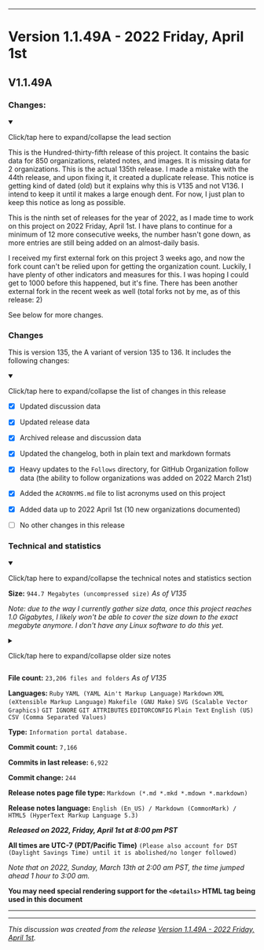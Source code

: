 
***

# Version 1.1.49A - 2022 Friday, April 1st

## V1.1.49A

### Changes:

<details open><summary><p lang="en">Click/tap here to expand/collapse the lead section</p></summary>

This is the Hundred-thirty-fifth release of this project. It contains the basic data for 850 organizations, related notes, and images. It is missing data for 2 organizations. This is the actual 135th release. I made a mistake with the 44th release, and upon fixing it, it created a duplicate release. This notice is getting kind of dated (old) but it explains why this is V135 and not V136. I intend to keep it until it makes a large enough dent. For now, I just plan to keep this notice as long as possible.

This is the ninth set of releases for the year of 2022, as I made time to work on this project on 2022 Friday, April 1st. I have plans to continue for a minimum of 12 more consecutive weeks, the number hasn't gone down, as more entries are still being added on an almost-daily basis.

I received my first external fork on this project 3 weeks ago, and now the fork count can't be relied upon for getting the organization count. Luckily, I have plenty of other indicators and measures for this. I was hoping I could get to 1000 before this happened, but it's fine. There has been another external fork in the recent week as well (total forks not by me, as of this release: 2)

See below for more changes.

</details>

### Changes

This is version 135, the A variant of version 135 to 136. It includes the following changes:

<details open><summary><p>Click/tap here to expand/collapse the list of changes in this release</p></summary>

- [x] Updated discussion data

- [x] Updated release data

- [x] Archived release and discussion data

<!--
- [x] Updated security info
!-->

<!-- - [x] Updated the main `README.md` file !-->

- [x] Updated the changelog, both in plain text and markdown formats

- [x] Heavy updates to the `Follows` directory, for GitHub Organization follow data (the ability to follow organizations was added on 2022 March 21st)

- [x] Added the `ACRONYMS.md` file to list acronyms used on this project

<!--
- [x] Deleted 4 `IGNORE.md` files
!-->

<!--
- [x] Began adding support for 2022 data
!-->

- [x] Added data up to 2022 April 1st (10 new organizations documented)

- [ ] No other changes in this release

<!-- - [x] Updated Git navigation data !-->

</details>

### Technical and statistics

<details open><summary><p lang="en">Click/tap here to expand/collapse the technical notes and statistics section</p></summary>

**Size:** `944.7 Megabytes (uncompressed size)` _As of V135_

_Note: due to the way I currently gather size data, once this project reaches 1.0 Gigabytes, I likely won't be able to cover the size down to the exact megabyte anymore. I don't have any Linux software to do this yet._

<details><summary><p lang="en">Click/tap here to expand/collapse older size notes</p></summary>

_Why is this release so much larger? (V1.1.48A) A large image file (8.137 megabytes) was used more than 2 times, and there was a significant increase in documentation, along with other large image files, and clones of the changelog and security log._

</details>

**File count:** `23,206 files and folders` _As of V135_

**Languages:** `Ruby` `YAML (YAML Ain't Markup Language)` `Markdown` `XML (eXtensible Markup Language)` `Makefile (GNU Make)` `SVG (Scalable Vector Graphics)` `GIT IGNORE` `GIT ATTRIBUTES` `EDITORCONFIG` `Plain Text` `English (US)` `CSV (Comma Separated Values)`

**Type:** `Information portal database.`

**Commit count:** `7,166`

**Commits in last release:** `6,922`

**Commit change:** `244`

**Release notes page file type:** `Markdown (*.md *.mkd *.mdown *.markdown)`

**Release notes language:** `English (En_US) / Markdown (CommonMark) / HTML5 (HyperText Markup Language 5.3)`

***Released on 2022, Friday, April 1st at 8:00 pm PST***

**All times are UTC-7 (PDT/Pacific Time)** `(Please also account for DST (Daylight Savings Time) until it is abolished/no longer followed)`

_Note that on 2022, Sunday, March 13th at 2:00 am PST, the time jumped ahead 1 hour to 3:00 am._

**You may need special rendering support for the `<details>` HTML tag being used in this document**

</details>

***


<hr /><em>This discussion was created from the release <a href='https://github.com/seanpm2001/GitHub_Organization_Info/releases/tag/V1.1.49A'>Version 1.1.49A - 2022 Friday, April 1st</a>.</em>
